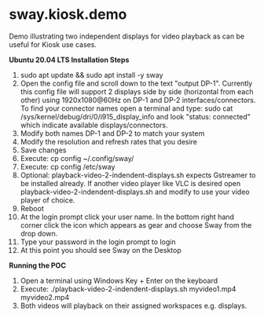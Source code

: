 # sway.kiosk.demo
Demo illustrating two independent displays for video playback as can be useful for Kiosk use cases.



**Ubuntu 20.04 LTS Installation Steps**

1. sudo apt update && sudo apt install -y sway
2. Open the config file and scroll down to the text "output DP-1".  Currently this config file will support 2 displays side by side (horizontal from each other) using 1920x1080@60Hz on DP-1 and DP-2 interfaces/connectors. To find your connector names open a terminal and type: sudo cat /sys/kernel/debug/dri/0/i915_display_info and look "status: connected" which indicate available displays/connectors.
3. Modify both names DP-1 and DP-2 to match your system 
4. Modify the resolution and refresh rates that you desire
5. Save changes
6. Execute: cp config ~/.config/sway/ 
7. Execute: cp config /etc/sway
8. Optional: playback-video-2-indendent-displays.sh expects Gstreamer to be installed already. If another video player like VLC is desired open playback-video-2-indendent-displays.sh and modify to use your video player of choice. 
9. Reboot
10. At the login prompt click your user name. In the bottom right hand corner click the icon which appears as gear and choose Sway from the drop down.
11. Type your password in the login prompt to login
12. At this point you should see Sway on the Desktop

**Running the POC**
1. Open a terminal using Windows Key + Enter on the keyboard
2. Execute: ./playback-video-2-indendent-displays.sh myvideo1.mp4 myvideo2.mp4
3. Both videos will playback on their assigned workspaces e.g. displays.
